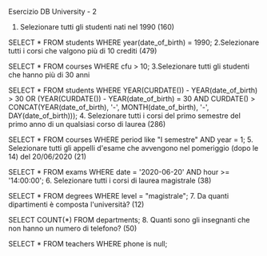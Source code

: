 Esercizio DB University - 2
1. Selezionare tutti gli studenti nati nel 1990 (160)

SELECT * 
FROM students 
  WHERE year(date_of_birth) = 1990;
2.Selezionare tutti i corsi che valgono più di 10 crediti (479)

SELECT * 
FROM courses 
  WHERE cfu > 10;
3.Selezionare tutti gli studenti che hanno più di 30 anni

SELECT * 
FROM students 
  WHERE YEAR(CURDATE()) - YEAR(date_of_birth) > 30 
  OR (YEAR(CURDATE()) - YEAR(date_of_birth) = 30 
    AND CURDATE() > CONCAT(YEAR(date_of_birth), '-', MONTH(date_of_birth), '-', DAY(date_of_birth)));
4. Selezionare tutti i corsi del primo semestre del primo anno di un qualsiasi corso di laurea (286)

SELECT * 
FROM courses 
  WHERE period like "I semestre" 
    AND year = 1;
5. Selezionare tutti gli appelli d'esame che avvengono nel pomeriggio (dopo le 14) del 20/06/2020 (21)

SELECT * 
FROM exams 
  WHERE date = '2020-06-20' 
  AND hour >= '14:00:00';
6. Selezionare tutti i corsi di laurea magistrale (38)

SELECT * 
FROM degrees 
  WHERE level = "magistrale";
7. Da quanti dipartimenti è composta l'università? (12)

SELECT COUNT(*) 
FROM departments;
8. Quanti sono gli insegnanti che non hanno un numero di telefono? (50)

SELECT * 
FROM teachers 
  WHERE phone is null;
